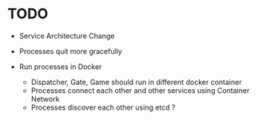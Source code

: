 # TODO

* Service Architecture Change

* Processes quit more gracefully

* Run processes in Docker
    * Dispatcher, Gate, Game should run in different docker container 
    * Processes connect each other and other services using Container Network
    * Processes discover each other using etcd ?
    